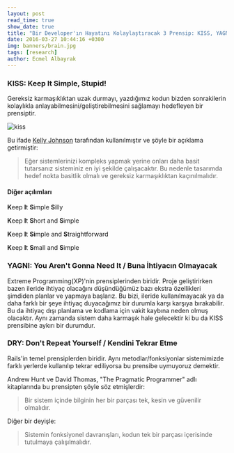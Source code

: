 ```yaml
---
layout: post
read_time: true
show_date: true
title: "Bir Developer'ın Hayatını Kolaylaştıracak 3 Prensip: KISS, YAGNI, DRY"
date: 2016-03-27 10:44:16 +0300
img: banners/brain.jpg
tags: [research]
author: Ecmel Albayrak
---
```


### KISS: Keep It Simple, Stupid!

Gereksiz karmaşıklıktan uzak durmayı, yazdığımız kodun bizden sonrakilerin kolaylıkla anlayabilmesini/geliştirebilmesini sağlamayı hedefleyen bir prensiptir.

![kiss](http://res.cloudinary.com/dro8cemyf/image/upload/c_scale,h_159,w_495/v1460285517/keepitsimple_rnld5x.jpg)

Bu ifade [Kelly Johnson][Johnson] tarafından kullanılmıştır ve şöyle bir açıklama getirmiştir:
> Eğer sistemlerinizi kompleks yapmak yerine onları daha basit tutarsanız sisteminiz en iyi şekilde çalışacaktır. Bu nedenle tasarımda hedef nokta basitlik olmalı ve gereksiz karmaşıklıktan kaçınılmalıdır.

<!--more-->

#### Diğer açılımları

**K**eep **I**t **S**imple **S**illy

**K**eep **I**t **S**hort and **S**imple

**K**eep **I**t **Si**mple and **S**traightforward

**K**eep **I**t **S**mall and **S**imple

### YAGNI: You Aren't Gonna Need It / Buna İhtiyacın Olmayacak

Extreme Programming(XP)'nin prensiplerinden biridir. Proje geliştirirken bazen ileride ihtiyaç olacağını düşündüğümüz bazı ekstra özellikleri şimdiden planlar ve yapmaya başlarız. Bu bizi, ileride kullanılmayacak ya da daha farklı bir şeye ihtiyaç duyacağımız bir durumla karşı karşıya bırakabilir. Bu da ihtiyaç dışı planlama ve kodlama için vakit kaybına neden olmuş olacaktır. Aynı zamanda sistem daha karmaşık hale gelecektir ki bu da KISS prensibine aykırı bir durumdur.

### DRY: Don't Repeat Yourself / Kendini Tekrar Etme

Rails'in temel prensiplerden biridir. Aynı metodlar/fonksiyonlar sistemimizde farklı yerlerde kullanılıp tekrar ediliyorsa bu prensibe uymuyoruz demektir.

Andrew Hunt ve David Thomas, "The Pragmatic Programmer" adlı kitaplarında bu prensipten şöyle söz etmişlerdir:

> Bir sistem içinde bilginin her bir parçası tek, kesin ve güvenilir olmalıdır.

Diğer bir deyişle:
> Sistemin fonksiyonel davranışları, kodun tek bir parçası içerisinde tutulmaya çalışılmalıdır.

[Johnson]: https://en.wikipedia.org/wiki/Kelly_Johnson_(engineer)
